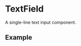 <script setup>
  import Usage from './usage.md';
  import Vue from './vue.md';
  import React from './react.md';
  import Elements from './elements.md';
</script>

# TextField

A single-line text input component.

<components-status react='released' vue='released' elements='released' />

## Example

<theme-switcher />

<textfield-example />

<tabs-content>
  <template #usage>
   <usage />
  </template>
  <template #react>
   <react />
  </template>
  <template #vue>
    <vue />
  </template>
  <template #elements>
    <elements />
  </template>
</tabs-content>